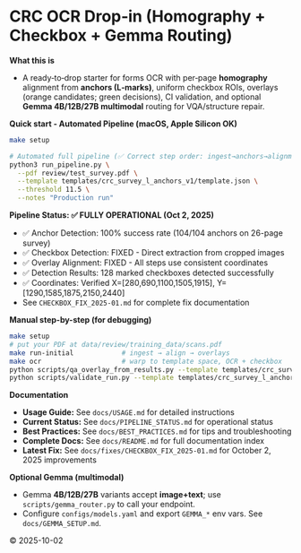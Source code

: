 # CRC OCR Drop‑in (Homography + Checkbox + Gemma Routing)

**What this is**
- A ready‑to‑drop starter for forms OCR with per‑page **homography** alignment from **anchors (L‑marks)**,
  uniform checkbox ROIs, overlays (orange candidates; green decisions), CI validation, and optional
  **Gemma 4B/12B/27B multimodal** routing for VQA/structure repair.

**Quick start - Automated Pipeline (macOS, Apple Silicon OK)**
```bash
make setup

# Automated full pipeline (✅ Correct step order: ingest→anchors→alignment→OCR→export)
python3 run_pipeline.py \
  --pdf review/test_survey.pdf \
  --template templates/crc_survey_l_anchors_v1/template.json \
  --threshold 11.5 \
  --notes "Production run"
```

**Pipeline Status: ✅ FULLY OPERATIONAL (Oct 2, 2025)**
- ✅ Anchor Detection: 100% success rate (104/104 anchors on 26-page survey)
- ✅ Checkbox Detection: FIXED - Direct extraction from cropped images
- ✅ Overlay Alignment: FIXED - All steps use consistent coordinates
- ✅ Detection Results: 128 marked checkboxes detected successfully
- ✅ Coordinates: Verified X=[280,690,1100,1505,1915], Y=[1290,1585,1875,2150,2440]
- See `CHECKBOX_FIX_2025-01.md` for complete fix documentation

**Manual step-by-step (for debugging)**
```bash
make setup
# put your PDF at data/review/training_data/scans.pdf
make run-initial            # ingest → align → overlays
make ocr                    # warp to template space, OCR + checkbox
python scripts/qa_overlay_from_results.py --template templates/crc_survey_l_anchors_v1/template.json
python scripts/validate_run.py --template templates/crc_survey_l_anchors_v1/template.json --fail-on-error
```

**Documentation**
- **Usage Guide:** See `docs/USAGE.md` for detailed instructions
- **Current Status:** See `docs/PIPELINE_STATUS.md` for operational status
- **Best Practices:** See `docs/BEST_PRACTICES.md` for tips and troubleshooting
- **Complete Docs:** See `docs/README.md` for full documentation index
- **Latest Fix:** See `docs/fixes/CHECKBOX_FIX_2025-01.md` for October 2, 2025 improvements

**Optional Gemma (multimodal)**
- Gemma **4B/12B/27B** variants accept **image+text**; use `scripts/gemma_router.py` to call your endpoint.
- Configure `configs/models.yaml` and export `GEMMA_*` env vars. See `docs/GEMMA_SETUP.md`.

© 2025-10-02
